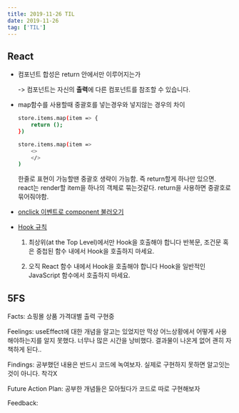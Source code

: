 ```yaml
---
title: 2019-11-26 TIL
date: 2019-11-26
tag: ['TIL']
---
```


## React

- 컴포넌트 합성은 return 안에서만 이루어지는가

    -> 컴포넌트는 자신의 **출력**에 다른 컴포넌트를 참조할 수 있습니다. 

- map함수를 사용할때 중괄호를 넣는경우와 넣지않는 경우의 차이

    ```bash
    store.items.map(item => {
        return ();
    })

    store.items.map(item => 
        <>
        </>
    )
    ```

    한줄로 표현이 가능할땐 중괄호 생략이 가능함. 즉 return할게 하나만 있으면. react는 render할 item을 하나의 객체로 묶는것같다.
return을 사용하면 중괄호로 묶어줘야함.

- [onclick 이벤트로 component 불러오기](https://medium.com/better-programming/rendering-components-in-onclick-events-in-react-bc0d7b54e1cd)

- [Hook 규칙](https://ko.reactjs.org/docs/hooks-rules.html)

    1. 최상위(at the Top Level)에서만 Hook을 호출해야 합니다
반복문, 조건문 혹은 중첩된 함수 내에서 Hook을 호출하지 마세요.

    2. 오직 React 함수 내에서 Hook을 호출해야 합니다
Hook을 일반적인 JavaScript 함수에서 호출하지 마세요.

## 5FS

Facts: 쇼핑몰 상품 가격대별 출력 구현중

Feelings: useEffect에 대한 개념을 알고는 있었지만 막상 어느상황에서 어떻게 사용해야하는지를 알지 못했다. 너무나 많은 시간을 낭비했다. 결과물이 나온게 없어 괜히 자책하게 된다..

Findings: 공부했던 내용은 반드시 코드에 녹여보자. 실제로 구현하지 못하면 알고잇는것이 아니다. 착각X

Future Action Plan: 공부한 개념들은 모아뒀다가 코드로 따로 구현해보자

Feedback: